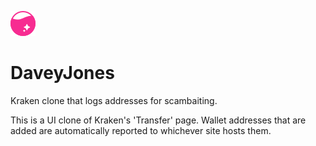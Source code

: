 ![logo](Assets/logo.png)
# DaveyJones
Kraken clone that logs addresses for scambaiting.

This is a UI clone of Kraken's 'Transfer' page.
Wallet addresses that are added are automatically reported to whichever site hosts them.
